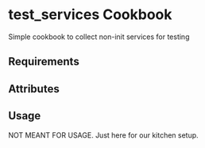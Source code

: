 test_services Cookbook
======================
Simple cookbook to collect non-init services for testing

Requirements
------------

Attributes
----------

Usage
-----
NOT MEANT FOR USAGE. Just here for our kitchen setup.
